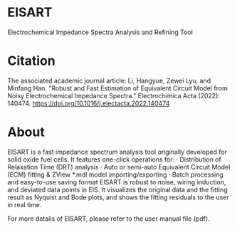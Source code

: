 # EISART
 Electrochemical Impedance Spectra Analysis and Refining Tool
# Citation
 The associated academic journal article: 
 Li, Hangyue, Zewei Lyu, and Minfang Han. "Robust and Fast Estimation of Equivalent Circuit Model from Noisy Electrochemical Impedance Spectra." Electrochimica Acta (2022): 140474. https://doi.org/10.1016/j.electacta.2022.140474

# About
 EISART is a fast impedance spectrum analysis tool originally developed for solid oxide fuel cells.
 It features one-click operations for:
 · Distribution of Relaxation Time (DRT) analysis
 · Auto or semi-auto Equivalent Circuit Model (ECM) fitting & ZView *.mdl model importing/exporting
 · Batch processing and easy-to-use saving format
 EISART is robust to noise, wiring induction, and deviated data points in EIS. It visualizes the original data and the fitting result as  Nyquist and Bode plots, and shows the fitting residuals to the user in real time.

 For more details of EISART, please refer to the user manual file (pdf).
